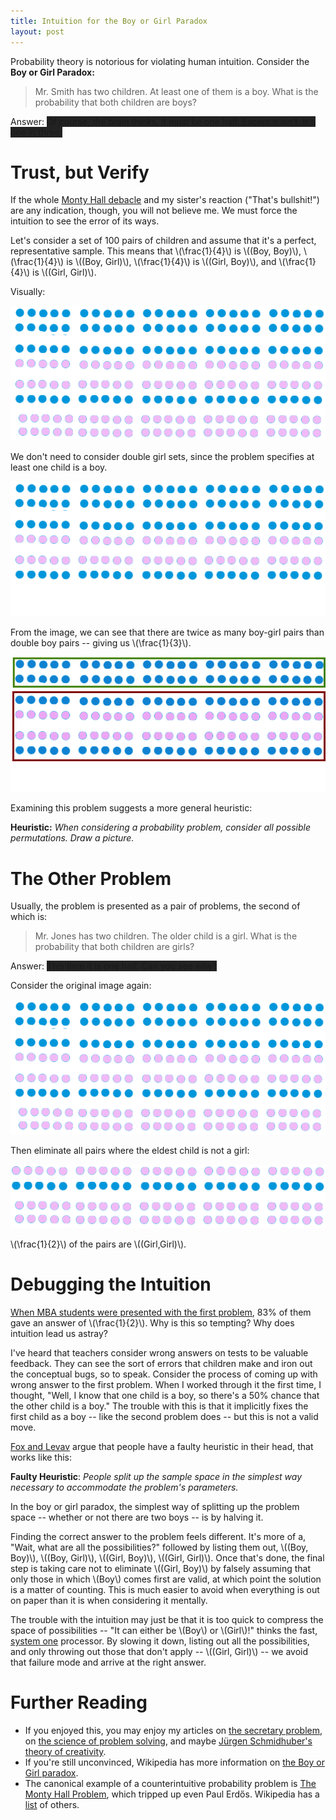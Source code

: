```yaml
---
title: Intuition for the Boy or Girl Paradox
layout: post
---
```


Probability theory is notorious for violating human intuition. Consider the **Boy or Girl Paradox:**

> Mr. Smith has two children. At least one of them is a boy. What is the
> probability that both children are boys?

Answer: <font style="background-color: #222;">Of course, the brain thinks, it
must be one half. Except it isn't. It's one in three.</font>

# Trust, but Verify

If the whole
[Monty Hall debacle](http://en.wikipedia.org/wiki/Monty_Hall_problem#Vos_Savant_and_the_media_furor)
and my sister's reaction ("That's bullshit!") are any indication, though, you will not believe
me. We must force the intuition to see the error of its ways. 

Let's consider a set of 100 pairs of children and assume that it's a perfect,
representative sample. This means that \\(\frac{1}{4}\\) is \\(\(Boy, Boy\)\\),
\\(\frac{1}{4}\\) is \\(\(Boy, Girl)\\), \\(\frac{1}{4}\\) is \\(\(Girl,
Boy)\\), and \\(\frac{1}{4}\\) is \\(\(Girl, Girl\)\\). 

Visually:

!["Picture of pairs in the Boy Girl Paradox."](/img/boy-girl-paradox-1.png)

We don't need to consider double girl sets, since the problem specifies at least
one child is a boy. 

!["Picture of pairs in the Boy Girl Paradox, without girl pairs."](/img/boy-girl-paradox-2.png)

From the image, we can see that there are twice as many boy-girl pairs
than double boy pairs -- giving us \\(\frac{1}{3}\\).

!["Picture of solution to the Boy Girl Paradox."](/img/boy-girl-paradox-3.png)

Examining this problem suggests a more general heuristic: 

**Heuristic:** *When considering a probability problem, consider all possible
  permutations. Draw a picture.*

# The Other Problem

Usually, the problem is presented as a pair of problems, the second of which is:

> Mr. Jones has two children. The older child is a girl. What is the probability
> that both children are girls?

Answer: <font style="background-color: #222;">This time it is one half. Can you see why?</font>

Consider the original image again:

!["Picture of pairs in the Boy Girl Paradox."](/img/boy-girl-paradox-1.png)

Then eliminate all pairs where the eldest child is not a girl:

!["Picture of eldest girl child pairs in the Boy Girl Paradox."](/img/boy-girl-paradox-4.png)

\\(\frac{1}{2}\\) of the pairs are \\(\(Girl,Girl\)\\).

# Debugging the Intuition

[When MBA students were presented with the first problem](http://citeseerx.ist.psu.edu/viewdoc/download?doi=10.1.1.99.1889&rep=rep1&type=pdf), 83% of them gave an
answer of \\(\frac{1}{2}\\). Why is this so tempting? Why does intuition
lead us astray?

I've heard that teachers consider wrong answers on tests to be valuable
feedback. They can see the sort of errors that children make and iron out the
conceptual bugs, so to speak. Consider the process of coming up with wrong
answer to the first problem. When I worked through
it the first time, I thought, "Well, I know that one child is a boy, so there's
a 50% chance that the other child is a boy." The trouble with this is that it
implicitly fixes the first child as a boy -- like the second problem does -- but
this is not a valid move.

[Fox and Levav](http://citeseerx.ist.psu.edu/viewdoc/download?doi=10.1.1.99.1889&rep=rep1&type=pdf) argue that people have a faulty heuristic in their head, that
works like this:

**Faulty Heuristic**: *People split up the sample space in the simplest way
  necessary to accommodate the problem's parameters.*
  
In the boy or girl paradox, the simplest way of splitting up the problem space
-- whether or not there are two boys -- is by halving it. 

Finding the correct answer to the problem feels different. It's more of a,
"Wait, what are all the possibilities?" followed by listing them out, \\(\(Boy,
Boy\)\\), \\(\(Boy, Girl\)\\), \\(\(Girl, Boy\)\\), \\(\(Girl, Girl\)\\). Once
that's done, the final step is taking care not to eliminate \\(\(Girl,
Boy\)\\) by falsely assuming that only those in which \\(Boy\\) comes first are
valid, at which point the solution is a matter of counting. This is much easier to avoid when everything is out on paper than it is
when considering it mentally.

The trouble with the intuition may just be that it is too quick to compress the
space of possibilities -- "It can either be \\(Boy\\) or \\(Girl\\)!" thinks the
fast, [system one](http://en.wikipedia.org/wiki/Dual_process_theory) processor. By slowing it down, listing out all the possibilities,
and only throwing out those that don't apply -- \\(\(Girl, Girl\)\\) -- we avoid
that failure mode and arrive at the right answer. 

# Further Reading

* If you enjoyed this, you may enjoy my articles on
  [the secretary problem](http://rs.io/2014/03/03/the-secretary-problem.html),
  on
  [the science of problem solving](http://rs.io/2014/02/21/problem-solving.html),
  and maybe
  [Jürgen Schmidhuber's theory of creativity](http://rs.io/2014/02/22/ju%CC%88rgen-schmidhuber-creativity.html).
* If you're still unconvinced, Wikipedia has more information on [the Boy or Girl paradox](http://en.wikipedia.org/wiki/Boy_or_Girl_paradox).
* The canonical example of a counterintuitive probability problem is [The
  Monty Hall Problem](http://en.wikipedia.org/wiki/Monty_Hall_problem#Vos_Savant_and_the_media_furor),
  which tripped up even Paul Erdős. Wikipedia has a
  [list](http://en.wikipedia.org/wiki/Category:Probability_theory_paradoxes) of others.
